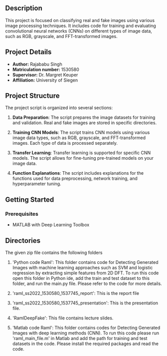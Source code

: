 ## Description

This project is focused on classifying real and fake images using various image processing techniques. It includes code for training and evaluating convolutional neural networks (CNNs) on different types of image data, such as RGB, grayscale, and FFT-transformed images.

## Project Details

- **Author:** Rajababu Singh
- **Matriculation number:** 1530580
- **Supervisor:** Dr. Margret Keuper
- **Affiliation:** University of Siegen

## Project Structure

The project script is organized into several sections:

1. **Data Preparation**: The script prepares the image datasets for training and validation. Real and fake images are stored in specific directories.

2. **Training CNN Models**: The script trains CNN models using various image data types, such as RGB, grayscale, and FFT-transformed images. Each type of data is processed separately.

3. **Transfer Learning**: Transfer learning is supported for specific CNN models. The script allows for fine-tuning pre-trained models on your image data.

4. **Function Explanations**: The script includes explanations for the functions used for data preprocessing, network training, and hyperparameter tuning.

## Getting Started

### Prerequisites

- MATLAB with Deep Learning Toolbox


## Directories

The given zip file contains the following folders

1. 'Python code Raml': This folder contains code for Detecting Generated Images with machine learning approaches such as
SVM and logistic regression by extracting simple features from 2D DFT. To run this code open this folder in Python ide, add the train and test dataset to this folder, and run the main.py file. Please refer to the code for more details.


2. 'raml_ss2022_1530580_1537745_report': This is the report file

3. 'raml_ss2022_1530580_1537745_presentation': This is the presentation file.

4. 'RamlDeepFake': This file contains lecture slides.

5. 'Matlab code Raml': This folder contains codes for Detecting Generated Images with deep learning methods (CNN). To run this code please run 'raml_main_file.m' in Matlab and add the path for training and test datasets in the code. Please install the required packages and read the code.

